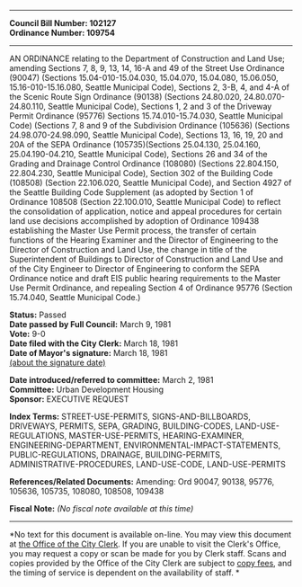 * * * * *  
  
**Council Bill Number: [](#h0)[](#h2)102127**   
**Ordinance Number: 109754**  
  
* * * * *  
  
AN ORDINANCE relating to the Department of Construction and Land Use; amending Sections 7, 8, 9, 13, 14, 16-A and 49 of the Street Use Ordinance (90047) (Sections 15.04-010-15.04.030, 15.04.070, 15.04.080, 15.06.050, 15.16-010-15.16.080, Seattle Municipal Code), Sections 2, 3-B, 4, and 4-A of the Scenic Route Sign Ordinance (90138) (Sections 24.80.020, 24.80.070-24.80.110, Seattle Municipal Code), Sections 1, 2 and 3 of the Driveway Permit Ordinance (95776) Sections 15.74.010-15.74.030, Seattle Municipal Code) (Sections 7, 8 and 9 of the Subdivision Ordinance (105636) (Sections 24.98.070-24.98.090, Seattle Municipal Code), Sections 13, 16, 19, 20 and 20A of the SEPA Ordinance (105735)(Sections 25.04.130, 25.04.160, 25.04.190-04.210, Seattle Municipal Code), Sections 26 and 34 of the Grading and Drainage Control Ordinance (108080) (Sections 22.804.150, 22.804.230, Seattle Municipal Code), Section 302 of the Building Code (108508) (Section 22.106.020, Seattle Municipal Code), and Section 4927 of the Seattle Building Code Supplement (as adopted by Section 1 of Ordinance 108508 (Section 22.100.010, Seattle Municipal Code) to reflect the consolidation of application, notice and appeal procedures for certain land use decisions accomplished by adoption of Ordinance 109438 establishing the Master Use Permit process, the transfer of certain functions of the Hearing Examiner and the Director of Engineering to the Director of Construction and Land Use, the change in title of the Superintendent of Buildings to Director of Construction and Land Use and of the City Engineer to Director of Engineering to conform the SEPA Ordinance notice and draft EIS public hearing requirements to the Master Use Permit Ordinance, and repealing Section 4 of Ordinance 95776 (Section 15.74.040, Seattle Municipal Code.)  
  
**Status:** Passed   
**Date passed by Full Council:** March 9, 1981   
**Vote:** 9-0   
**Date filed with the City Clerk:** March 18, 1981   
**Date of Mayor's signature:** March 18, 1981   
[(about the signature date)](/~public/approvaldate.htm)   
  
  
**Date introduced/referred to committee:** March 2, 1981   
**Committee:** Urban Development Housing   
**Sponsor:** EXECUTIVE REQUEST   
  
**Index Terms:** STREET-USE-PERMITS, SIGNS-AND-BILLBOARDS, DRIVEWAYS, PERMITS, SEPA, GRADING, BUILDING-CODES, LAND-USE-REGULATIONS, MASTER-USE-PERMITS, HEARING-EXAMINER, ENGINEERING-DEPARTMENT, ENVIRONMENTAL-IMPACT-STATEMENTS, PUBLIC-REGULATIONS, DRAINAGE, BUILDING-PERMITS, ADMINISTRATIVE-PROCEDURES, LAND-USE-CODE, LAND-USE-PERMITS  
  
**References/Related Documents:** Amending: Ord 90047, 90138, 95776, 105636, 105735, 108080, 108508, 109438  
  
**Fiscal Note:** *(No fiscal note available at this time)*  
  
* * * * *  
  
*No text for this document is available on-line. You may view this document at [the Office of the City Clerk](http://www.seattle.gov/leg/clerk/contactUs.htm). If you are unable to visit the Clerk's Office, you may request a copy or scan be made for you by Clerk staff. Scans and copies provided by the Office of the City Clerk are subject to [copy fees](http://clerk.seattle.gov/~public/clerkfees.htm), and the timing of service is dependent on the availability of staff. *  
  
  
